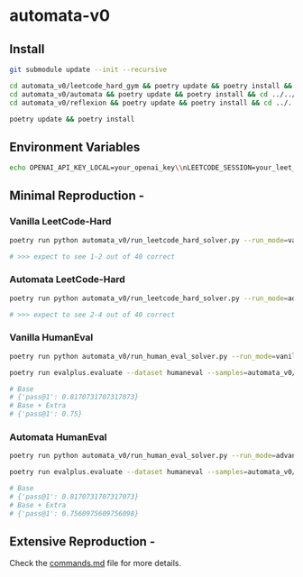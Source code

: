 # automata-v0

## Install

```bash
git submodule update --init --recursive

cd automata_v0/leetcode_hard_gym && poetry update && poetry install && cd ../../ 
cd automata_v0/automata && poetry update && poetry install && cd ../../ 
cd automata_v0/reflexion && poetry update && poetry install && cd ../../ 

poetry update && poetry install
```

## Environment Variables

```bash
echo OPENAI_API_KEY_LOCAL=your_openai_key\\nLEETCODE_SESSION=your_leet_code_session > .env
```

## Minimal Reproduction -

### Vanilla LeetCode-Hard

```bash
poetry run python automata_v0/run_leetcode_hard_solver.py --run_mode=vanilla-zero-shot --model=gpt-4-0613

# >>> expect to see 1-2 out of 40 correct
```

### Automata LeetCode-Hard

```bash
poetry run python automata_v0/run_leetcode_hard_solver.py --run_mode=advanced-agent-with-py-interpreter --model=gpt-4-0613

# >>> expect to see 2-4 out of 40 correct
```

### Vanilla HumanEval

```bash
poetry run python automata_v0/run_human_eval_solver.py --run_mode=vanilla-zero-shot --model=gpt-4-0613

poetry run evalplus.evaluate --dataset humaneval --samples=automata_v0/data/results/humaneval_results/gpt_4_0613/human_eval_model_eq_gpt_4_0613_temp_eq_0p7_run_mode_eq_vanilla_zero_shot_solutions.jsonl --parallel 4 --min-time-limit 0.5 --gt-time-limit-factor 5

# Base
# {'pass@1': 0.8170731707317073}
# Base + Extra
# {'pass@1': 0.75}
```

### Automata HumanEval

```bash
poetry run python automata_v0/run_human_eval_solver.py --run_mode=advanced-agent-with-py-interpreter --model=gpt-4-0613

poetry run evalplus.evaluate --dataset humaneval --samples=automata_v0/data/results/humaneval_results/gpt_4_0613/human_eval_model_eq_gpt_4_0613_temp_eq_0p7_run_mode_eq_vanilla.jsonl --parallel 4 --min-time-limit 0.5 --gt-time-limit-factor 5

# Base
# {'pass@1': 0.8170731707317073}
# Base + Extra
# {'pass@1': 0.7560975609756098}
```

## Extensive Reproduction -

Check the [commands.md](commands.md) file for more details.
